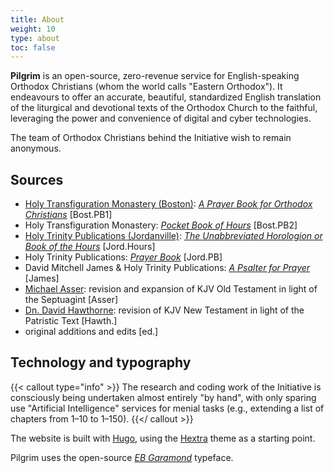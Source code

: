 ```yaml
---
title: About
weight: 10
type: about
toc: false
---
```


**Pilgrim** is an open-source, zero-revenue service for English-speaking Orthodox Christians (whom the world calls "Eastern Orthodox"). It endeavours to offer an accurate, beautiful, standardized English translation of the liturgical and devotional texts of the Orthodox Church to the faithful, leveraging the power and convenience of digital and cyber technologies.

The team of Orthodox Christians behind the Initiative wish to remain anonymous.

## Sources
- [Holy Transfiguration Monastery (Boston)](https://www.bostonmonks.com/): [_A Prayer Book for Orthodox Christians_](https://www.bostonmonks.com/product_info.php/products_id/576) [Bost.PB1]
- Holy Transfiguration Monastery: [_Pocket Book of Hours_](https://www.bostonmonks.com/product_info.php/products_id/961) [Bost.PB2]
- [Holy Trinity Publications (Jordanville)](https://holytrinitypublications.com/): [_The Unabbreviated Horologion or Book of the Hours_](https://holytrinitypublications.com/product/the-unabbreviated-horologion-or-book-of-the-hours/) [Jord.Hours]
- Holy Trinity Publications: [_Prayer Book_](https://holytrinitypublications.com/product/prayer-book/) [Jord.PB]
- David Mitchell James & Holy Trinity Publications: [_A Psalter for Prayer_](https://holytrinitypublications.com/product/a-psalter-for-prayer-2/) [James]
- [Michael Asser](http://bibles.wikidot.com/asser): revision and expansion of KJV Old Testament in light of the Septuagint [Asser]
- [Dn. David Hawthorne](https://www.christianorthodox.net/orthodox-new-testament/king-james-version-patriarchal-text/): revision of KJV New Testament in light of the Patristic Text [Hawth.]
- original additions and edits [ed.]

## Technology and typography
{{< callout type="info" >}}
  The research and coding work of the Initiative is consciously being undertaken almost entirely "by hand", with only sparing use "Artificial Intelligence" services for menial tasks (e.g., extending a list of chapters from 1–10 to 1–150).
{{</ callout >}}

The website is built with [Hugo](https://gohugo.io/), using the [Hextra](https://themes.gohugo.io/themes/hextra/) theme as a starting point.

Pilgrim uses the open-source [_EB Garamond_](https://googlefonts.github.io/ebgaramond-specimen/ "See specimen.") typeface.
